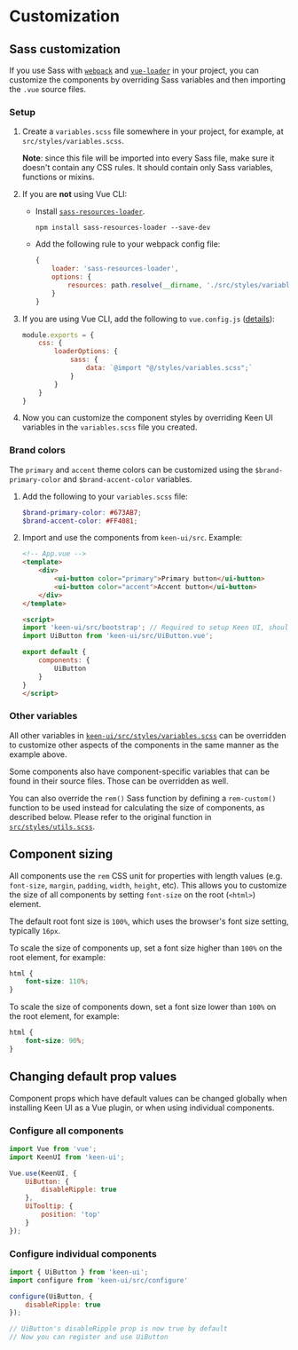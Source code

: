 # Customization

## Sass customization

If you use Sass with [`webpack`](https://webpack.js.org) and [`vue-loader`](https://github.com/vuejs/vue-loader) in your project, you can customize the components by overriding Sass variables and then importing the `.vue` source files.

### Setup

1. Create a `variables.scss` file somewhere in your project, for example, at `src/styles/variables.scss`.

    **Note**: since this file will be imported into every Sass file, make sure it doesn't contain any CSS rules. It should contain only Sass variables, functions or mixins.

2. If you are **not** using Vue CLI:
    - Install [`sass-resources-loader`](https://github.com/shakacode/sass-resources-loader).

        ```
        npm install sass-resources-loader --save-dev
        ```

    - Add the following rule to your webpack config file:

        ```js
        {
            loader: 'sass-resources-loader',
            options: {
                resources: path.resolve(__dirname, './src/styles/variables.scss')
            }
        }
        ```
3. If you are using Vue CLI, add the following to `vue.config.js` ([details](https://cli.vuejs.org/guide/css.html#passing-options-to-pre-processor-loaders)):

    ```js
    module.exports = {
        css: {
            loaderOptions: {
                sass: {
                    data: `@import "@/styles/variables.scss";`
                }
            }
        }
    }
    ```

4. Now you can customize the component styles by overriding Keen UI variables in the `variables.scss` file you created.

### Brand colors

The `primary` and `accent` theme colors can be customized using the `$brand-primary-color` and `$brand-accent-color` variables.

1. Add the following to your `variables.scss` file:

    ```scss
    $brand-primary-color: #673AB7;
    $brand-accent-color: #FF4081;
    ```

2. Import and use the components from `keen-ui/src`. Example:

    ```html
    <!-- App.vue -->
    <template>
        <div>
            <ui-button color="primary">Primary button</ui-button>
            <ui-button color="accent">Accent button</ui-button>
        </div>
    </template>

    <script>
    import 'keen-ui/src/bootstrap'; // Required to setup Keen UI, should be imported only once in your project
    import UiButton from 'keen-ui/src/UiButton.vue';

    export default {
        components: {
            UiButton
        }
    }
    </script>
    ```

### Other variables

All other variables in [`keen-ui/src/styles/variables.scss`](.../src/styles/variables.scss) can be overridden to customize other aspects of the components in the same manner as the example above.

Some components also have component-specific variables that can be found in their source files. Those can be overridden as well.

You can also override the `rem()` Sass function by defining a `rem-custom()` function to be used instead for calculating the size of components, as described below. Please refer to the original function in [`src/styles/utils.scss`](./src/styles/utils.scss).

## Component sizing

All components use the `rem` CSS unit for properties with length values (e.g. `font-size`, `margin`, `padding`, `width`, `height`, etc). This allows you to customize the size of all components by setting `font-size` on the root (`<html>`) element.

The default root font size is `100%`, which uses the browser's font size setting, typically `16px`.

To scale the size of components up, set a font size higher than `100%` on the root element, for example:

```css
html {
    font-size: 110%;
}
```

To scale the size of components down, set a font size lower than `100%` on the root element, for example:

```css
html {
    font-size: 90%;
}
```

## Changing default prop values

Component props which have default values can be changed globally when installing Keen UI as a Vue plugin, or when using individual components.

### Configure all components

```js
import Vue from 'vue';
import KeenUI from 'keen-ui';

Vue.use(KeenUI, {
    UiButton: {
        disableRipple: true
    },
    UiTooltip: {
        position: 'top'
    }
});
```

### Configure individual components

```js
import { UiButton } from 'keen-ui';
import configure from 'keen-ui/src/configure'

configure(UiButton, {
    disableRipple: true
});

// UiButton's disableRipple prop is now true by default
// Now you can register and use UiButton
```
